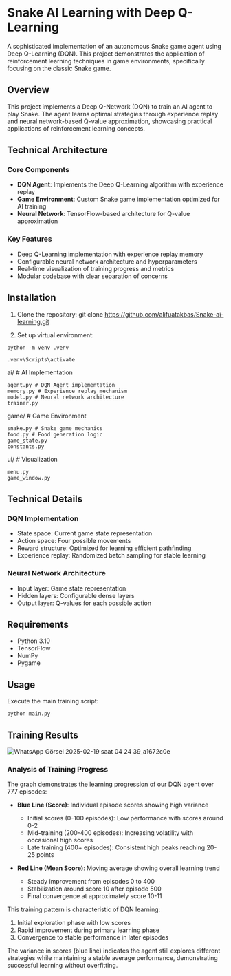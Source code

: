 # Snake AI Learning with Deep Q-Learning

A sophisticated implementation of an autonomous Snake game agent using Deep Q-Learning (DQN). This project demonstrates the application of reinforcement learning techniques in game environments, specifically focusing on the classic Snake game.

## Overview

This project implements a Deep Q-Network (DQN) to train an AI agent to play Snake. The agent learns optimal strategies through experience replay and neural network-based Q-value approximation, showcasing practical applications of reinforcement learning concepts.

## Technical Architecture

### Core Components

- **DQN Agent**: Implements the Deep Q-Learning algorithm with experience replay
- **Game Environment**: Custom Snake game implementation optimized for AI training
- **Neural Network**: TensorFlow-based architecture for Q-value approximation

### Key Features

- Deep Q-Learning implementation with experience replay memory
- Configurable neural network architecture and hyperparameters
- Real-time visualization of training progress and metrics
- Modular codebase with clear separation of concerns

## Installation
1. Clone the repository:
git clone https://github.com/alifuatakbas/Snake-ai-learning.git

3. Set up virtual environment:
```
python -m venv .venv

.venv\Scripts\activate
```


  ai/ # AI Implementation
	
    agent.py # DQN Agent implementation
    memory.py # Experience replay mechanism
    model.py # Neural network architecture
    trainer.py
  
  game/ # Game Environment
	
    snake.py # Snake game mechanics
    food.py # Food generation logic
    game_state.py
    constants.py

  ui/ # Visualization
	
    menu.py
    game_window.py

## Technical Details

### DQN Implementation
- State space: Current game state representation
- Action space: Four possible movements
- Reward structure: Optimized for learning efficient pathfinding
- Experience replay: Randomized batch sampling for stable learning

### Neural Network Architecture
- Input layer: Game state representation
- Hidden layers: Configurable dense layers
- Output layer: Q-values for each possible action

## Requirements

- Python 3.10
- TensorFlow
- NumPy
- Pygame

## Usage

Execute the main training script: 
```
python main.py
```

## Training Results
 ![WhatsApp Görsel 2025-02-19 saat 04 24 39_a1672c0e](https://github.com/user-attachments/assets/ae7fc071-648b-4936-9c04-493214bc4aef)

 ### Analysis of Training Progress

The graph demonstrates the learning progression of our DQN agent over 777 episodes:

- **Blue Line (Score)**: Individual episode scores showing high variance
  - Initial scores (0-100 episodes): Low performance with scores around 0-2
  - Mid-training (200-400 episodes): Increasing volatility with occasional high scores
  - Late training (400+ episodes): Consistent high peaks reaching 20-25 points

- **Red Line (Mean Score)**: Moving average showing overall learning trend
  - Steady improvement from episodes 0 to 400
  - Stabilization around score 10 after episode 500
  - Final convergence at approximately score 10-11

This training pattern is characteristic of DQN learning:
1. Initial exploration phase with low scores
2. Rapid improvement during primary learning phase
3. Convergence to stable performance in later episodes

The variance in scores (blue line) indicates the agent still explores different strategies while maintaining a stable average performance, demonstrating successful learning without overfitting.

